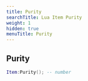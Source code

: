 ```yaml
---
title: Purity
searchTitle: Lua Item Purity
weight: 1
hidden: true
menuTitle: Purity
---
```

## Purity
```lua
Item:Purity(); -- number
```